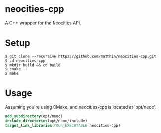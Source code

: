 # neocities-cpp
A C++ wrapper for the Neocities API.

# Setup
```Shell
$ git clone --recursive https://github.com/matthin/neocities-cpp.git
$ cd neocities-cpp
$ mkdir build && cd build
$ cmake ..
$ make
```

# Usage
Assuming you're using CMake, and neocities-cpp is located at 'opt/neoc'.

```CMake
add_subdirectory(opt/neoc)
include_directories(opt/neoc/include)
target_link_libraries(YOUR_EXECUTABLE neocities-cpp)
```

